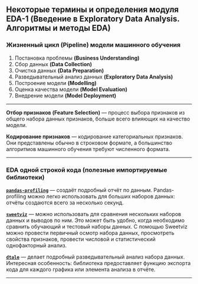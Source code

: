 ## Некоторые термины и определения модуля EDA-1 (Введение в Exploratory Data Analysis. Алгоритмы и методы EDA) ##

### Жизненный цикл (Pipeline) модели машинного обучения ###

1. Постановка проблемы **(Business Understanding)**
2. Сбор данных **(Data Collection)**
3. Очистка данных **(Data Preparation)**
4. Разведывательный анализ данных **(Exploratory Data Analysis)**
5. Построение модели **(Modelling)**
6. Оценка качества модели **(Model Evaluation)**
7. Внедрение модели **(Model Deployment)**

----

**Отбор признаков (Feature Selection)**&nbsp;&mdash; процесс выбора признаков из
общего набора данных признаков, больше всего влияющих на качество модели.

**Кодирование признаков**&nbsp;&mdash; кодирование категориальных признаков. Они
представлены обычно в строковом формате, а большинство алгоритмов машинного
обучения требуют численного формата.

----

### EDA одной строкой кода (полезные импортируемые библиотеки) ###

[**`pandas-profiling`**](https://github.com/pandas-profiling/pandas-profiling/)&nbsp;&mdash;
создаёт подробный отчёт по данным. Pandas-profiling можно легко использовать для
больших наборов данных: отчёты создаются всего за несколько секунд.

[**`sweetviz`**](https://github.com/fbdesignpro/sweetviz)&nbsp;&mdash; можно
использовать для сравнения нескольких наборов данных и выводов по ним. Это может
быть удобно, когда необходимо сравнить обучающий и тестовый наборы данных. С
помощью Sweetviz можно провести первичный осмотр набора данных, просмотреть
свойства признаков, провести числовой и статистический однофакторный анализ.

[**`dtale`**](https://github.com/man-group/dtale)&nbsp;&mdash; делает подробный
разведывательный анализ набора данных. Интересная особенность: библиотека
предоставляет функцию экспорта кода для каждого графика или элемента анализа в
отчёте.

----
